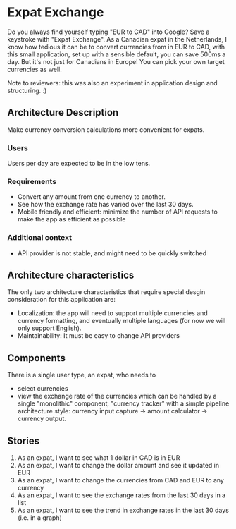 # Expat Exchange
Do you always find yourself typing "EUR to CAD" into Google? Save a keystroke with "Expat Exchange". As a Canadian expat in the Netherlands, I know how tedious it can be to convert currencies from in EUR to CAD, with this small application, set up with a sensible default, you can save 500ms a day. But it's not just for Canadians in Europe! You can pick your own target currencies as well.

Note to reviewers: this was also an experiment in application design and structuring. :) 

## Architecture Description

Make currency conversion calculations more convenient for expats.

### Users

Users per day are expected to be in the low tens.

### Requirements

- Convert any amount from one currency to another.
- See how the exchange rate has varied over the last 30 days.
- Mobile friendly and efficient: minimize the number of API requests to make the app as efficient as possible

### Additional context

- API provider is not stable, and might need to be quickly switched

## Architecture characteristics

The only two architecture characteristics that require special desgin consideration for this application are:
- Localization: the app will need to support multiple currencies and currency formatting, and eventually multiple languages (for now we will only support English).
- Maintainability: It must be easy to change API providers

## Components
There is a single user type, an expat, who needs to
- select currencies
- view the exchange rate of the currencies
which can be handled by a single "monolithic" component, "currency tracker" with a simple pipeline architecture style: currency input capture -> amount calculator -> currency output.

## Stories
1. As an expat, I want to see what 1 dollar in CAD is in EUR
2. As an expat, I want to change the dollar amount and see it updated in EUR
3. As an expat, I want to change the currencies from CAD and EUR to any currency
4. As an expat, I want to see the exchange rates from the last 30 days in a list
5. As an expat, I want to see the trend in exchange rates in the last 30 days (i.e. in a graph)
